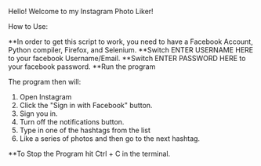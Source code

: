 Hello! Welcome to my Instagram Photo Liker!

How to Use:

**In order to get this script to work, you need to have a Facebook Account, Python compiler, Firefox, and Selenium.
**Switch ENTER USERNAME HERE to your facebook Username/Email. 
**Switch ENTER PASSWORD HERE to your facebook password. 
**Run the program

The program then will:
1. Open Instagram
2. Click the "Sign in with Facebook" button.
3. Sign you in.
4. Turn off the notifications button.
5. Type in one of the hashtags from the list
6. Like a series of photos and then go to the next hashtag. 

**To Stop the Program hit Ctrl + C in the terminal. 
